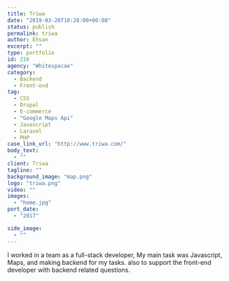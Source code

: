 ```yaml
---
title: Triwa
date: "2019-03-28T10:28:00+00:00"
status: publish
permalink: triwa
author: Ehsan
excerpt: ""
type: portfolio
id: 216
agency: "Whitespacae"
category:
  - Backend
  - Front-end
tag:
  - CSS
  - Drupal
  - E-commerce
  - "Google Maps Api"
  - Javascript
  - Laravel
  - PHP
case_link_url: "http://www.triwa.com/"
body_text:
  - ""
client: Triwa
tagline: ""
background_image: "map.png"
logo: "triwa.png"
video: ""
images:
  - "home.jpg"
port_date:
  - "2017"

side_image:
  - ""
---
```


I worked in a team as a full-stack developer, My main task was Javascript, Maps, and making backend for my tasks. also to support the front-end developer with backend related questions.
